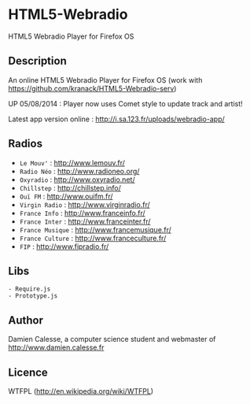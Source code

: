 HTML5-Webradio
==============

HTML5 Webradio Player for Firefox OS


Description
-----------
An online HTML5 Webradio Player for Firefox OS (work with https://github.com/kranack/HTML5-Webradio-serv)

UP 05/08/2014 : Player now uses Comet style to update track and artist!

Latest app version online : http://i.sa.123.fr/uploads/webradio-app/


Radios
------

* `Le Mouv'` : http://www.lemouv.fr/
* `Radio Néo` : http://www.radioneo.org/
* `Oxyradio` : http://www.oxyradio.net/
* `Chillstep` : http://chillstep.info/
* `Ouï FM` : http://www.ouifm.fr/
* `Virgin Radio` : http://www.virginradio.fr/
* `France Info` : http://www.franceinfo.fr/
* `France Inter` : http://www.franceinter.fr/
* `France Musique` : http://www.francemusique.fr/
* `France Culture` : http://www.franceculture.fr/
* `FIP` : http://www.fipradio.fr/
		
Libs
----

	- Require.js
	- Prototype.js


Author
------

Damien Calesse, a computer science student and webmaster of http://www.damien.calesse.fr


Licence
-------

WTFPL (http://en.wikipedia.org/wiki/WTFPL)
